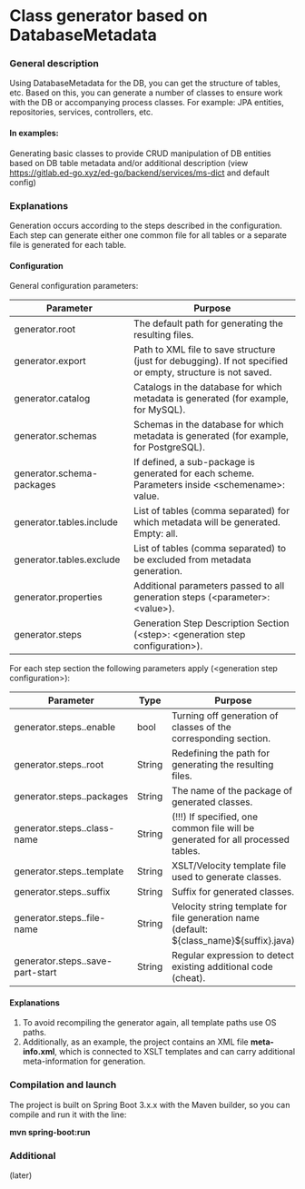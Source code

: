 # Class generator based on DatabaseMetadata

### General description

Using DatabaseMetadata for the DB, you can get the structure of tables, etc. Based on this, you can generate a number of classes to ensure work with the DB or accompanying process classes. For example: JPA entities, repositories, services, controllers, etc.  

#### In examples:

Generating basic classes to provide CRUD manipulation of DB entities based on DB table metadata and/or additional description (view https://gitlab.ed-go.xyz/ed-go/backend/services/ms-dict and default config)

### Explanations

Generation occurs according to the steps described in the configuration. Each step can generate either one common file for all tables or a separate file is generated for each table. 

#### Configuration

General configuration parameters:

| Parameter                 | Purpose                                                                                                     |
|---------------------------|-------------------------------------------------------------------------------------------------------------|
| generator.root            | The default path for generating the resulting files.                                                        |
| generator.export          | Path to XML file to save structure (just for debugging). If not specified or empty, structure is not saved. |
| generator.catalog         | Catalogs in the database for which metadata is generated (for example, for MySQL).                          |
| generator.schemas         | Schemas in the database for which metadata is generated (for example, for PostgreSQL).                      |
| generator.schema-packages | If defined, a sub-package is generated for each scheme. Parameters inside \<schemename>: value.             |
| generator.tables.include  | List of tables (comma separated) for which metadata will be generated. Empty: all.                          |
| generator.tables.exclude  | List of tables (comma separated) to be excluded from metadata generation.                                   |
| generator.properties      | Additional parameters passed to all generation steps (\<parameter>: \<value>).                              |
| generator.steps           | Generation Step Description Section (\<step>: \<generation step configuration>).                            |

For each step section the following parameters apply (\<generation step configuration>):

| Parameter                               | Type   | Purpose                                                                                       |
|----------------------------------------|--------|--------------------------------------------------------------------------------------------------|
| generator.steps.<step>.enable          | bool   | Turning off generation of classes of the corresponding section.                                                |
| generator.steps.<step>.root            | String | Redefining the path for generating the resulting files.                                          |
| generator.steps.<step>.packages        | String | The name of the package of generated classes.                                                    |
| generator.steps.<step>.class-name      | String | (!!!) If specified, one common file will be generated for all processed tables.         |
| generator.steps.<step>.template        | String | XSLT/Velocity template file used to generate classes.                                  |
| generator.steps.<step>.suffix          | String | Suffix for generated classes.                                                                    |
| generator.steps.<step>.file-name       | String | Velocity string template for file generation name (default: \${class\_name}${suffix}.java) |
| generator.steps.<step>.save-part-start | String | Regular expression to detect existing additional code (cheat).               |


#### Explanations

1. To avoid recompiling the generator again, all template paths use OS paths.
2. Additionally, as an example, the project contains an XML file **meta-info.xml**, which is connected to XSLT templates and can carry additional meta-information for generation. 

### Compilation and launch

The project is built on Spring Boot 3.x.x with the Maven builder, so you can compile and run it with the line:

**mvn spring-boot:run**

### Additional

(later)